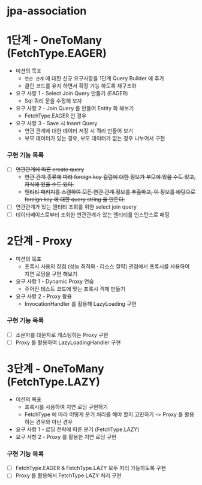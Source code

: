 # jpa-association
# 1단계 - OneToMany (FetchType.EAGER)
- 미션의 목표
  - `연관 관계` 에 대한 신규 요구사항을 1단계 Query Builder 에 추가
  - 클린 코드를 유지 하면서 확장 가능 하도록 재구조화
- 요구 사항 1 - Select Join Query 만들기 (EAGER)
  - Sql 쿼리 문을 수정해 보자
- 요구 사항 2 - Join Query 를 만들어 Entity 화 해보기
  - FetchType.EAGER 인 경우
- 요구 사항 3 - Save 시 Insert Query
  - 연관 관계에 대한 데이터 저장 시 쿼리 만들어 보기
  - 부모 데이터가 있는 경우, 부모 데이터가 없는 경우 나누어서 구현

### 구현 기능 목록
- [ ] ~~연관관계에 따른 create query~~
  - ~~연관 관계 종류에 따라 foreign key 컬럼에 대한 정보가 부모에 있을 수도 있고, 자식에 있을 수도 있다.~~
  - ~~엔티티 패키지를 스캔하여 모든 연관 관계 정보를 추출하고, 이 정보를 바탕으로 foreign key 에 대한 query string 을 만든다.~~
- [ ] 연관관계가 있는 엔티티 조회를 위한 select join query
- [ ] 데이터베이스로부터 조회한 연관관계가 있는 엔티티를 인스턴스로 매핑

# 2단계 - Proxy
- 미션의 목표
  - 프록시 사용의 장점 (성능 최적화 · 리소스 절약) 관점에서 프록시를 사용하여 지연 로딩을 구현 해보기
- 요구 사항 1  - Dynamic Proxy 연습
  - 주어진 테스트 코드에 맞는 프록시 객체 만들기
- 요구 사항 2 - Proxy 활용
  - InvocationHandler 를 활용해 LazyLoading 구현

### 구현 기능 목록
- [ ] 소문자를 대문자로 캐스팅하는 Proxy 구현
- [ ] Proxy 를 활용하여 LazyLoadingHandler 구현

# 3단계 - OneToMany (FetchType.LAZY)
- 미션의 목표
  - 프록시를 사용하여 지연 로딩 구현하기
  - FetchType 에 따라 어떻게 분기 처리를 해야 할지 고민하기 -> Proxy 를 활용하는 경우와 아닌 경우
- 요구 사항 1 - 로딩 전략에 따른 분기 (FetchType.LAZY)
- 요구 사항 2 - Proxy 를 활용한 지연 로딩 구현

### 구현 기능 목록
- [ ] FetchType.EAGER & FetchType.LAZY 모두 처리 가능하도록 구현
- [ ] Proxy 를 활용해서 FetchType.LAZY 처리 구현
